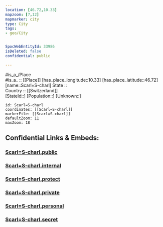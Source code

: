 ```yaml
---
location: [46.72,10.33] 
mapzoom: [7,12] 
mapmarker: city 
type: City
tags:
- geo/City


SpocWebEntityId: 33986
isDeleted: false
confidential: public

---
```

#is_a_/Place  
#is_a_ :: [[Place]] 
[has_place_longitude::10.33] 
[has_place_latitude::46.72] 
[name::Scarl=S-charl] 
State ::  
Country :: [[Switzerland]]  
[StateId::] 
[Population::] 
[Unknown::] 


```leaflet
id: Scarl=S-charl
coordinates: [[Scarl=S-charl]] 
markerFile: [[Scarl=S-charl]] 
defaultZoom: 11 
maxZoom: 18
```


## Confidential Links & Embeds: 

### [Scarl=S-charl.public](/_public/\Earth\Continent\Europe\Europe~Central\Switzerland\Switzerland~Cantons\Graubünden\CityScarl=S-charl.public.md) 

### [Scarl=S-charl.internal](/_internal/\Earth\Continent\Europe\Europe~Central\Switzerland\Switzerland~Cantons\Graubünden\CityScarl=S-charl.internal.md) 

### [Scarl=S-charl.protect](/_protect/\Earth\Continent\Europe\Europe~Central\Switzerland\Switzerland~Cantons\Graubünden\CityScarl=S-charl.protect.md) 

### [Scarl=S-charl.private](/_private/\Earth\Continent\Europe\Europe~Central\Switzerland\Switzerland~Cantons\Graubünden\CityScarl=S-charl.private.md) 

### [Scarl=S-charl.personal](/_personal/\Earth\Continent\Europe\Europe~Central\Switzerland\Switzerland~Cantons\Graubünden\CityScarl=S-charl.personal.md) 

### [Scarl=S-charl.secret](/_secret/\Earth\Continent\Europe\Europe~Central\Switzerland\Switzerland~Cantons\Graubünden\CityScarl=S-charl.secret.md)

